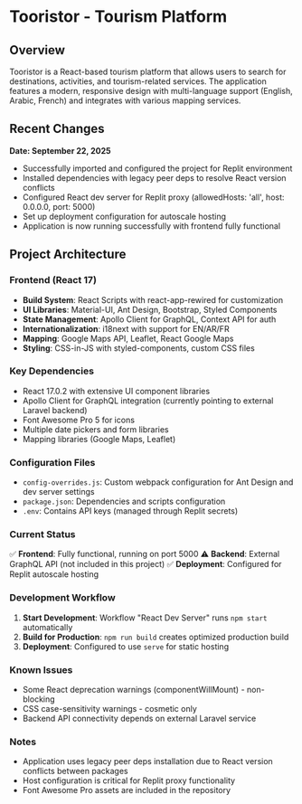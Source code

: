 # Tooristor - Tourism Platform

## Overview
Tooristor is a React-based tourism platform that allows users to search for destinations, activities, and tourism-related services. The application features a modern, responsive design with multi-language support (English, Arabic, French) and integrates with various mapping services.

## Recent Changes
**Date: September 22, 2025**
- Successfully imported and configured the project for Replit environment
- Installed dependencies with legacy peer deps to resolve React version conflicts
- Configured React dev server for Replit proxy (allowedHosts: 'all', host: 0.0.0.0, port: 5000)
- Set up deployment configuration for autoscale hosting
- Application is now running successfully with frontend fully functional

## Project Architecture

### Frontend (React 17)
- **Build System**: React Scripts with react-app-rewired for customization
- **UI Libraries**: Material-UI, Ant Design, Bootstrap, Styled Components
- **State Management**: Apollo Client for GraphQL, Context API for auth
- **Internationalization**: i18next with support for EN/AR/FR
- **Mapping**: Google Maps API, Leaflet, React Google Maps
- **Styling**: CSS-in-JS with styled-components, custom CSS files

### Key Dependencies
- React 17.0.2 with extensive UI component libraries
- Apollo Client for GraphQL integration (currently pointing to external Laravel backend)
- Font Awesome Pro 5 for icons
- Multiple date pickers and form libraries
- Mapping libraries (Google Maps, Leaflet)

### Configuration Files
- `config-overrides.js`: Custom webpack configuration for Ant Design and dev server settings
- `package.json`: Dependencies and scripts configuration
- `.env`: Contains API keys (managed through Replit secrets)

### Current Status
✅ **Frontend**: Fully functional, running on port 5000
⚠️ **Backend**: External GraphQL API (not included in this project)
✅ **Deployment**: Configured for Replit autoscale hosting

### Development Workflow
1. **Start Development**: Workflow "React Dev Server" runs `npm start` automatically
2. **Build for Production**: `npm run build` creates optimized production build
3. **Deployment**: Configured to use `serve` for static hosting

### Known Issues
- Some React deprecation warnings (componentWillMount) - non-blocking
- CSS case-sensitivity warnings - cosmetic only
- Backend API connectivity depends on external Laravel service

### Notes
- Application uses legacy peer deps installation due to React version conflicts between packages
- Host configuration is critical for Replit proxy functionality
- Font Awesome Pro assets are included in the repository